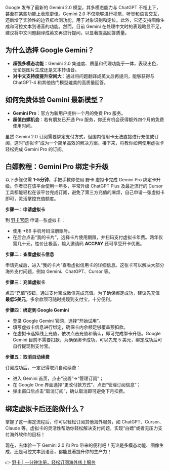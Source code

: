 Google 发布了最新的 Gemini 2.0 模型，其多模态能力与 ChatGPT 不相上下，甚至在某些功能上表现更佳。Gemini 2.0 不仅能够进行视觉、听觉和语言交互，还新增了实验性的边界框检测功能，用于对象识别和定位。此外，它还支持图像生成和可控文本到语音的功能。然而，目前 Gemini 在处理中文时的表现略显不足，建议将中文问题翻译成英文再进行提问，以显著提高回答质量。

## 为什么选择 Google Gemini？

- **超强多模态功能**：Gemini 2.0 集速度、质量和代理功能于一体，表现出色，无论是图片生成还是文本转语音。
- **对中文支持度提升空间大**：通过将问题翻译成英文后再提问，能够获得与 ChatGPT-4 和其他热门模型媲美的高质量回答。

## 如何免费体验 Gemini 最新模型？

- **Gemini Pro**：官方为新用户提供一个月的免费 Pro 服务。
- **超值白嫖机会**：若有朋友已开通 Pro 服务，你还有机会获得额外四个月的免费使用时间。

虽然 Gemini 2.0 订阅需要绑定支付方式，但国内信用卡无法直接进行充值或订阅，这时“虚拟卡”成为一个简单高效的解决方案。接下来，将教你如何使用虚拟卡轻松完成 Gemini Pro 的订阅。

## 白嫖教程：Gemini Pro 绑定卡升级

以下步骤仅需 **1-5分钟**，手把手教你使用 野卡 虚拟卡完成 Gemini Pro 绑定卡升级。作者已在该平台使用一年多，平常升级 ChatGPT Plus 及最近流行的 Cursor 工具都能轻松在该平台完成订阅，避免了第三方充值的麻烦，自己申请一张虚拟卡即可，灵活掌控充值额度。

**步骤一：申请虚拟卡**

到 [野卡官网](https://bit.ly/bewildcard) 申请一张虚拟卡：

- 使用 +86 手机号码注册账号。
- 在后台点击“我的卡片”，选择卡片使用期限，并扫码支付虚拟卡年费。两年仅需几十元，性价比极高，输入邀请码 **ACCPAY** 还可享受开卡优惠。

**步骤二：查看虚拟卡信息**

申请完成后，进入“我的卡片”查看虚拟信用卡的详细信息。这张卡可以解决大部分海外支付问题，例如 Gemini、ChatGPT、Cursor 等。

**步骤三：充值虚拟卡**

点击“充值”按钮，通过支付宝或微信完成充值。为了确保绑定成功，建议先充值 **最低5美元**。多余款项可随时提现到支付宝，十分便利。

**步骤四：绑定到 Google Gemini**

- 登录 Google Gemini 官网，选择“开始试用”。
- 填写虚拟卡信息进行绑定，确保卡内余额足够覆盖预扣款。
- 在虚拟卡选择线上充值，依次点击充值和确认，即可完成绑卡升级。Google Gemini 目前不需要扣款，为确保绑卡成功，可以先充 5 美元，绑定成功后可自行提现到支付宝。

**步骤五：取消自动续费**

订阅成功后，一定记得取消自动续费：
- 进入 Gemini 首页，点击“设置”→“管理订阅”；
- 在 Google One 界面选择“更改付款方式”，点击“管理订阅信息”；
- 弹出窗口后点击“取消订阅”，确认取消即可避免下月扣费。

## 绑定虚拟卡后还能做什么？

掌握了这一绑定流程后，你可以轻松订阅其他海外服务，如 ChatGPT、Cursor、Claude 等。虚拟卡的灵活性帮助你轻松解决支付问题，实现“白嫖”或者无压力支付海外软件的目标！

现在，去体验一下 Gemini 2.0 和 Pro 带来的便利吧！无论是多模态功能、图像生成，还是可控文本到语音，都能显著提升你的生产力！

👉 [野卡 | 一分钟注册，轻松订阅海外线上服务](https://bit.ly/bewildcard)